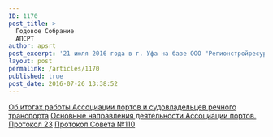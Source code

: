 ```yaml
---
ID: 1170
post_title: >
  Годовое Собрание
  АПСРТ
author: apsrt
post_excerpt: '21 июля 2016 года в г. Уфа на базе ООО "Регионстройресурс" состоялось общее годовое собрание организаций - членов АПСРТ '
layout: post
permalink: /articles/1170
published: true
post_date: 2016-07-26 13:38:52
---
```

<a href="http://www.apsrt.ru/wp-content/uploads/2016/07/Об-итогах-работы-Ассоциации-портов-и-судовладельцев-речного-транспорта.docx">Об итогах работы Ассоциации портов и судовладельцев речного транспорта</a>
<a href="http://www.apsrt.ru/wp-content/uploads/2016/07/Основные-направления-деятельности-Ассоциации-портов..doc">Основные направления деятельности Ассоциации портов.</a>
<a href="http://www.apsrt.ru/wp-content/uploads/2016/07/Протокол-23.docx">Протокол 23</a>
<a href="http://www.apsrt.ru/wp-content/uploads/2016/07/Протокол-Совета-№110.doc">Протокол Совета №110</a>